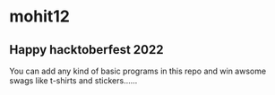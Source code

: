 # mohit12

## Happy hacktoberfest 2022

You can add any kind of basic programs in this repo and win awsome swags like t-shirts and stickers......

